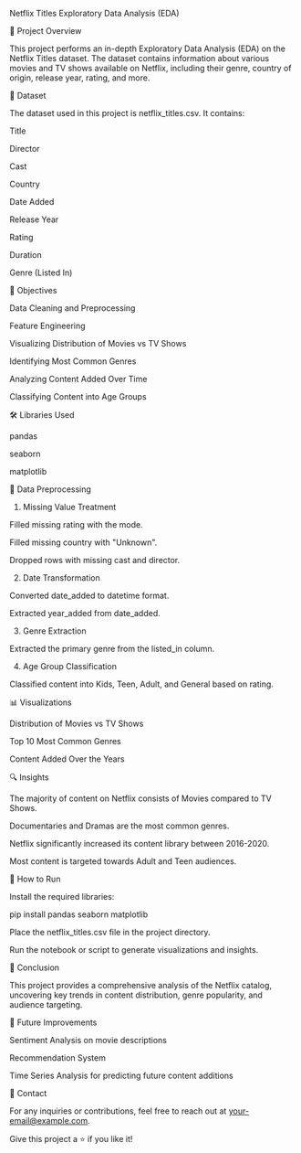 Netflix Titles Exploratory Data Analysis (EDA)



📌 Project Overview

This project performs an in-depth Exploratory Data Analysis (EDA) on the Netflix Titles dataset. The dataset contains information about various movies and TV shows available on Netflix, including their genre, country of origin, release year, rating, and more.

📄 Dataset

The dataset used in this project is netflix_titles.csv. It contains:

Title

Director

Cast

Country

Date Added

Release Year

Rating

Duration

Genre (Listed In)

🎯 Objectives

Data Cleaning and Preprocessing

Feature Engineering

Visualizing Distribution of Movies vs TV Shows

Identifying Most Common Genres

Analyzing Content Added Over Time

Classifying Content into Age Groups

🛠️ Libraries Used

pandas

seaborn

matplotlib

🔄 Data Preprocessing

1. Missing Value Treatment

Filled missing rating with the mode.

Filled missing country with "Unknown".

Dropped rows with missing cast and director.

2. Date Transformation

Converted date_added to datetime format.

Extracted year_added from date_added.

3. Genre Extraction

Extracted the primary genre from the listed_in column.

4. Age Group Classification

Classified content into Kids, Teen, Adult, and General based on rating.

📊 Visualizations

Distribution of Movies vs TV Shows

Top 10 Most Common Genres

Content Added Over the Years

🔍 Insights

The majority of content on Netflix consists of Movies compared to TV Shows.

Documentaries and Dramas are the most common genres.

Netflix significantly increased its content library between 2016-2020.

Most content is targeted towards Adult and Teen audiences.

🚀 How to Run

Install the required libraries:

pip install pandas seaborn matplotlib

Place the netflix_titles.csv file in the project directory.

Run the notebook or script to generate visualizations and insights.

🎯 Conclusion

This project provides a comprehensive analysis of the Netflix catalog, uncovering key trends in content distribution, genre popularity, and audience targeting.

📌 Future Improvements

Sentiment Analysis on movie descriptions

Recommendation System

Time Series Analysis for predicting future content additions

📧 Contact

For any inquiries or contributions, feel free to reach out at your-email@example.com.

Give this project a ⭐ if you like it!
